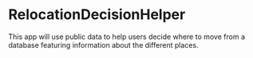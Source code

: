 RelocationDecisionHelper
========================

This app will use public data to help users decide where to move from a database featuring information about the different places.
